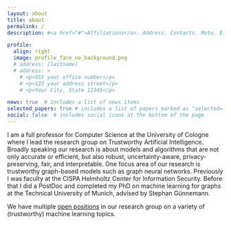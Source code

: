 ```yaml
---
layout: about
title: about
permalink: /
description: #<a href="#">Affiliations</a>. Address. Contacts. Moto. Etc.

profile:
  align: right
  image: profile_face_no_background.png
  # address: [lastname]
  # address: >
    # <p>555 your office number</p>
    # <p>123 your address street</p>
    # <p>Your City, State 12345</p>

news: true  # includes a list of news items
selected_papers: true # includes a list of papers marked as "selected={true}"
social: false  # includes social icons at the bottom of the page
---
```

I am a full professor for Computer Science at the University of Cologne where I lead the research group on Trustworthy Artificial Intelligence. Broadly speaking our research is about models and algorithms that are not only accurate or efficient, but also robust, uncertainty-aware, privacy-preserving, fair, and interpretable. One focus area of our research is trustworthy graph-based models such as graph neural networks. Previously I was faculty at the CISPA Helmholtz Center for Information Security. Before that I did a PostDoc and completed my PhD on machine learning for graphs at the Technical University of Munich, advised by Stephan Günnemann.

We have multiple [open positions](/positions) in our research group on a variety of (trustworthy) machine learning topics. 